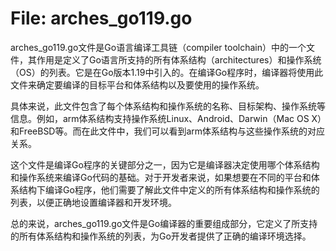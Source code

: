 # File: arches_go119.go

arches_go119.go文件是Go语言编译工具链（compiler toolchain）中的一个文件，其作用是定义了Go语言所支持的所有体系结构（architectures）和操作系统（OS）的列表。它是在Go版本1.19中引入的。在编译Go程序时，编译器将使用此文件来确定要编译的目标平台和体系结构以及要使用的操作系统。

具体来说，此文件包含了每个体系结构和操作系统的名称、目标架构、操作系统等信息。例如，arm体系结构支持操作系统Linux、Android、Darwin（Mac OS X）和FreeBSD等。而在此文件中，我们可以看到arm体系结构与这些操作系统的对应关系。

这个文件是编译Go程序的关键部分之一，因为它是编译器决定使用哪个体系结构和操作系统来编译Go代码的基础。对于开发者来说，如果想要在不同的平台和体系结构下编译Go程序，他们需要了解此文件中定义的所有体系结构和操作系统的列表，以便正确地设置编译器和开发环境。

总的来说，arches_go119.go文件是Go编译器的重要组成部分，它定义了所支持的所有体系结构和操作系统的列表，为Go开发者提供了正确的编译环境选择。

